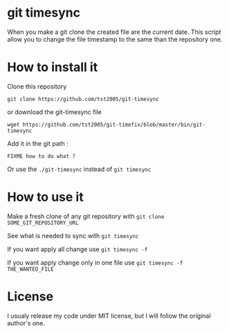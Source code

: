 git timesync
============

When you make a git clone the created file are the current date.
This script allow you to change the file timestamp to the same than the repository one.

How to install it
=================

Clone this repository
```
git clone https://github.com/tst2005/git-timesync
```
or download the git-timesync file
```
wget https://github.com/tst2005/git-timefix/blob/master/bin/git-timesync
```

Add it in the git path :

```
FIXME how to do what ?
```

Or use the `./git-timesync` instead of `git timesync`


How to use it
=============

Make a fresh clone of any git repository with `git clone SOME_GIT_REPOSITORY_URL`

See what is needed to sync with `git timesync`

If you want apply all change use `git timesync -f`

If you want apply change only in one file use `git timesync -f THE_WANTED_FILE`

License
=======

I usualy release my code under MIT license, but I will follow the original author's one.
